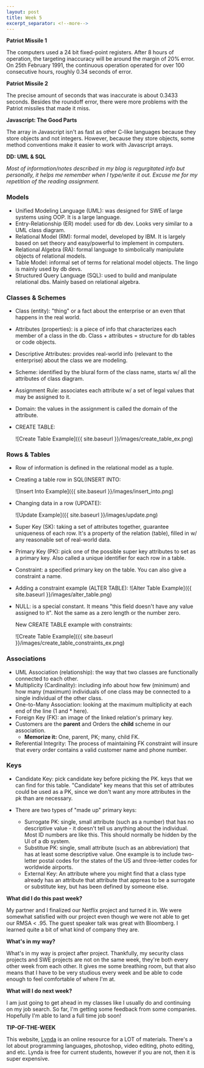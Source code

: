 ```yaml
---
layout: post
title: Week 5
excerpt_separator: <!--more-->
---
```


<!--more-->

**Patriot Missile 1**

The computers used a 24 bit fixed-point registers. After 8 hours of operation, the targeting inaccuracy will be around the margin of 20% error. On 25th February 1991, the continuous operation operated for over 100 consecutive hours, roughly 0.34 seconds of error. 

**Patriot Missile 2**

The precise amount of seconds that was inaccurate is about 0.3433 seconds. Besides the roundoff error, there were more problems with the Patriot missiles that made it miss. 

**Javascript: The Good Parts**

The array in Javascript isn't as fast as other C-like languages because they store objects and not integers. However, because they store objects, some method conventions make it easier to work with Javascript arrays.



**DD: UML & SQL**

*Most of information/notes described in my blog is regurgitated info but personally, it helps me remember when I type/write it out. Excuse me for my repetition of the reading assignment.*

### Models
* Unified Modeling Language (UML): was designed for SWE of large systems using OOP. It is a large language. 
* Entry-Relationship (ER) model: used for db dev. Looks very similar to a UML class diagram.
* Relational Model (RM): formal model, developed by IBM. It is largely based on set theory and easy/powerful to implement in computers. 
* Relational Algebra (RA): formal language to simbolically manipulate objects of relational models. 
* Table Model: informal set of terms for relational model objects. The lingo is mainly used by db devs. 
* Structured Query Language (SQL):  used to build and manipulate relational dbs. Mainly based on relational algebra.

### Classes & Schemes
* Class (entity): "thing" or a fact about the enterprise or an even tthat happens in the real world. 
* Attributes (properties): is a piece of info that characterizes each member of a class in the db. Class + attributes = structure for db tables or code objects. 
* Descriptive Attributes: provides real-world info (relevant to the enterprise) about the class we are modeling. 
* Scheme: identified by the blural form of the class name, starts w/ all the attributes of class diagram. 
* Assignment Rule: associates each attribute w/ a set of legal values that may be assigned to it. 
* Domain: the values in the assignment is called the domain of the attribute. 
* CREATE TABLE: 

	![Create Table Example]({{ site.baseurl }}/images/create_table_ex.png)

### Rows & Tables
* Row of information is defined in the relational model as a tuple. 
* Creating a table row in SQL(INSERT INTO: 

	![Insert Into Example]({{ site.baseurl }}/images/insert_into.png)

* Changing data in a row (UPDATE): 

	![Update Example]({{ site.baseurl }}/images/update.png)

* Super Key (SK): taking a set of attributes together, guarantee uniqueness of each row. It's a property of the relation (table), filled in w/ any reasonable set of real-world data.
* Primary Key (PK): pick one of the possible super key attributes to set as a primary key. Also called a unique identifier for each row in a table. 
* Constraint: a specified primary key on the table. You can also give a constraint a name. 

* Adding a constraint example (ALTER TABLE): 
	![Alter Table Example]({{ site.baseurl }}/images/alter_table.png)

* NULL: is a special constant. It means "this field doesn't have any value assigned to it". Not the same as a zero length or the number zero.

	New CREATE TABLE example with constraints:

	![Create Table Example]({{ site.baseurl }}/images/create_table_constraints_ex.png)

### Associations
* UML Association (relationship): the way that two classes are functionally connected to each other. 
* Multiplicity (Cardinality): including info about how few (minimum) and how many (maximum) individuals of one class may be connected to a single individual of the other class. 
* One-to-Many Association: looking at the maximum multiplicity at each end of the line (1 and * here).
* Foreign Key (FK): an image of the linked relation's primary key. 
* Customers are the **parent** and Orders the **child** scheme in our association. 
	* **Memorize it:** One, parent, PK; many, child FK. 
* Referential Integrity: The process of maintaining FK constraint will insure that every order contains a valid customer name and phone number.

### Keys
* Candidate Key: pick candidate key before picking the PK. keys that we can find for this table. "Candidate" key means that this set of attributes could be used as a PK, since we don't want any more attributes in the pk than are necessary. 

* There are two types of "made up" primary keys:
	* Surrogate PK: single, small attribute (such as a number) that has no descriptive value - it doesn't tell us anything about the individual. Most ID numbers are like this. This should normally be hidden by the UI of a db system.
	* Substitue PK: single, small attribute (such as an abbreviation) that has at least some descriptive value. One example is to include two-letter postal codes for the states of the US and three-letter codes for worldwide airports. 
	* External Key: An attribute where you might find that a class type already has an attribute that attribute that appreas to be a surrogate or substitute key, but has been defined by someone else. 

**What did I do this past week?**

My partner and I finalized our Netflix project and turned it in. We were somewhat satisfied with our project even though we were not able to get our RMSA < .95. The guest speaker talk was great with Bloomberg. I learned quite a bit of what kind of company they are. 

**What's in my way?**

What's in my way is project after project. Thankfully, my security class projects and SWE projects are not on the same week, they're both every other week from each other. It gives me some breathing room, but that also means that I have to be very studious every week and be able to code enough to feel comfortable of where I'm at. 

**What will I do next week?**

I am just going to get ahead in my classes like I usually do and continuing on my job search. So far, I'm getting some feedback from some companies. Hopefully I'm able to land a full time job soon!

**TIP-OF-THE-WEEK**

This website, [Lynda](https://www.lynda.com/) is an online resource for a LOT of materials. There's a lot about programming languages, photoshop, video editing, photo editing, and etc. Lynda is free for current students, however if you are not, then it is super expensive. 
